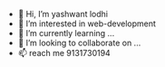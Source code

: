 - 👋 Hi, I’m yashwant lodhi
- 👀 I’m interested in web-development
- 🌱 I’m currently learning ...
- 💞️ I’m looking to collaborate on ...
- 📫 reach me 9131730194

<!---
yash353/yash353 is a ✨ special ✨ repository because its `README.md` (this file) appears on your GitHub profile.
You can click the Preview link to take a look at your changes.
--->
